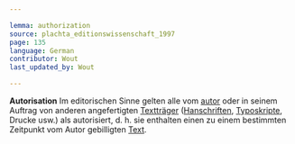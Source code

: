 ```yaml
---

lemma: authorization
source: plachta_editionswissenschaft_1997
page: 135
language: German
contributor: Wout
last_updated_by: Wout

---
```


**Autorisation** Im editorischen Sinne gelten alle vom [autor](author.html) oder in seinem Auftrag von anderen angefertigten [Textträger](textCarrier.html) ([Hanschriften](manuscript.html), [Typoskripte](typescript.html), Drucke usw.) als autorisiert, d. h. sie enthalten einen zu einem bestimmten Zeitpunkt vom Autor gebilligten [Text](text.html).
